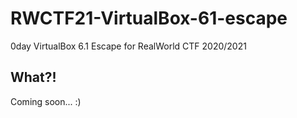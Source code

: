 # RWCTF21-VirtualBox-61-escape
0day VirtualBox 6.1 Escape for RealWorld CTF 2020/2021

## What?!

Coming soon... :)
